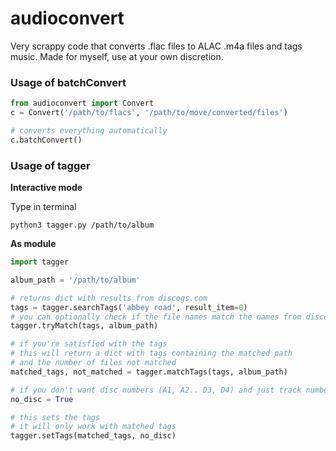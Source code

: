 # audioconvert

Very scrappy code that converts .flac files to ALAC .m4a files and tags music. Made for myself, use at your own discretion.

### Usage of batchConvert

```python
from audioconvert import Convert
c = Convert('/path/to/flacs', '/path/to/move/converted/files')

# converts everything automatically
c.batchConvert()
```

### Usage of tagger

**Interactive mode**

Type in terminal

```
python3 tagger.py /path/to/album
```

**As module**

```python
import tagger

album_path = '/path/to/album'

# returns dict with results from discogs.com
tags = tagger.searchTags('abbey road', result_item=0)
# you can optionally check if the file names match the names from discogs
tagger.tryMatch(tags, album_path)

# if you're satisfied with the tags
# this will return a dict with tags containing the matched path
# and the number of files not matched
matched_tags, not_matched = tagger.matchTags(tags, album_path)

# if you don't want disc numbers (A1, A2.. D3, D4) and just track numbers (1, 2, 3...)
no_disc = True

# this sets the tags
# it will only work with matched tags
tagger.setTags(matched_tags, no_disc)
```

